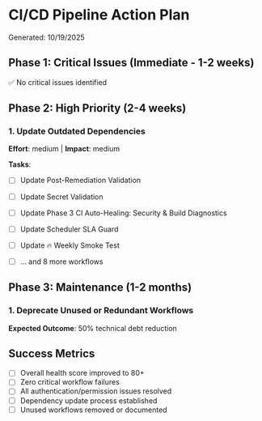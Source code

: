 # CI/CD Pipeline Action Plan

Generated: 10/19/2025

## Phase 1: Critical Issues (Immediate - 1-2 weeks)

✅ No critical issues identified

## Phase 2: High Priority (2-4 weeks)

### 1. Update Outdated Dependencies
**Effort**: medium | **Impact**: medium

**Tasks**:
- [ ] Update Post-Remediation Validation
- [ ] Update Secret Validation
- [ ] Update Phase 3 CI Auto-Healing: Security & Build Diagnostics
- [ ] Update Scheduler SLA Guard
- [ ] Update 🔥 Weekly Smoke Test
- [ ] ... and 8 more workflows


## Phase 3: Maintenance (1-2 months)

### 1. Deprecate Unused or Redundant Workflows
**Expected Outcome**: 50% technical debt reduction


## Success Metrics

- [ ] Overall health score improved to 80+
- [ ] Zero critical workflow failures
- [ ] All authentication/permission issues resolved
- [ ] Dependency update process established
- [ ] Unused workflows removed or documented